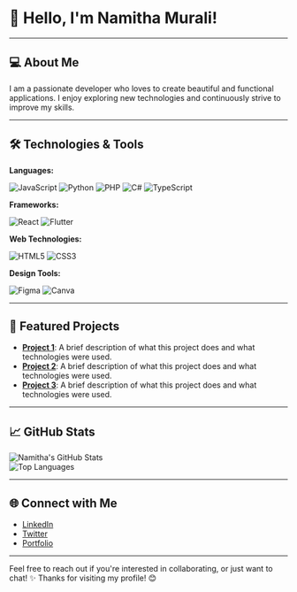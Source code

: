 # 👋 Hello, I'm **Namitha Murali**!  

---  

## 💻 About Me  
I am a passionate developer who loves to create beautiful and functional applications. I enjoy exploring new technologies and continuously strive to improve my skills.  

---  

## 🛠️ Technologies & Tools  

**Languages:**  
<p>  
  <img alt="JavaScript" src="https://img.shields.io/badge/javascript-F7DF1E?style=flat-square&logo=javascript&logoColor=black" />  
  <img alt="Python" src="https://img.shields.io/badge/python-3776AB?style=flat-square&logo=python&logoColor=white" />  
  <img alt="PHP" src="https://img.shields.io/badge/php-777BB4?style=flat-square&logo=php&logoColor=white" />  
  <img alt="C#" src="https://img.shields.io/badge/C%23-239120?style=flat-square&logo=csharp&logoColor=white" />  
  <img alt="TypeScript" src="https://img.shields.io/badge/typescript-007ACC?style=flat-square&logo=typescript&logoColor=white" />  
</p>  

**Frameworks:**  
<p>  
  <img alt="React" src="https://img.shields.io/badge/react-61DAFB?style=flat-square&logo=react&logoColor=black" />  
  <img alt="Flutter" src="https://img.shields.io/badge/flutter-02569B?style=flat-square&logo=flutter&logoColor=white" />  
</p>  

**Web Technologies:**  
<p>  
  <img alt="HTML5" src="https://img.shields.io/badge/html5-E34F26?style=flat-square&logo=html5&logoColor=white" />  
  <img alt="CSS3" src="https://img.shields.io/badge/css3-1572B6?style=flat-square&logo=css3&logoColor=white" />  
</p>  

**Design Tools:**  
<p>  
  <img alt="Figma" src="https://img.shields.io/badge/figma-F24E1E?style=flat-square&logo=figma&logoColor=white" />  
  <img alt="Canva" src="https://img.shields.io/badge/canva-00C4CC?style=flat-square&logo=canva&logoColor=white" />  
</p>  

---  

## 🚀 Featured Projects  
- **[Project 1](#)**: A brief description of what this project does and what technologies were used.  
- **[Project 2](#)**: A brief description of what this project does and what technologies were used.  
- **[Project 3](#)**: A brief description of what this project does and what technologies were used.  

---  

## 📈 GitHub Stats  
![Namitha's GitHub Stats](https://github-readme-stats.vercel.app/api?username=yourusername&show_icons=true&theme=radical)  
![Top Languages](https://github-readme-stats.vercel.app/api/top-langs/?username=yourusername&layout=compact&theme=radical)  

---  

## 🌐 Connect with Me  
- [LinkedIn](your-linkedin-url)   
- [Twitter](your-twitter-url)   
- [Portfolio](your-portfolio-url)   

---  

Feel free to reach out if you're interested in collaborating, or just want to chat! ✨ Thanks for visiting my profile! 😊
